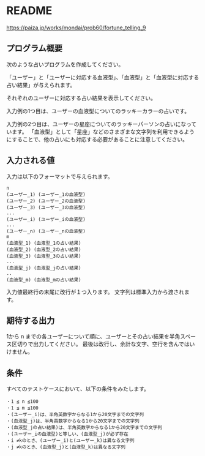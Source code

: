 # README
https://paiza.jp/works/mondai/prob60/fortune_telling_9

## プログラム概要
次のような占いプログラムを作成してください。

「ユーザー」と「ユーザーに対応する血液型」、「血液型」と「血液型に対応する占い結果」が与えられます。

それぞれのユーザーに対応する占い結果を表示してください。

入力例の1つ目は、ユーザーの血液型についてのラッキーカラーの占いです。

入力例の2つ目は、ユーザーの星座についてのラッキーパーソンの占いになっています。
「血液型」として「星座」などのさまざまな文字列を利用できるようにすることで、他の占いにも対応する必要があることに注意してください。

## 入力される値
入力は以下のフォーマットで与えられます。
```
n
(ユーザー_1) (ユーザー_1の血液型)
(ユーザー_2) (ユーザー_2の血液型)
(ユーザー_3) (ユーザー_3の血液型)
...
(ユーザー_i) (ユーザー_iの血液型)
...
(ユーザー_n) (ユーザー_nの血液型)
m
(血液型_1) (血液型_1の占い結果)
(血液型_2) (血液型_2の占い結果)
(血液型_3) (血液型_3の占い結果)
...
(血液型_j) (血液型_jの占い結果)
..
(血液型_m) (血液型_mの占い結果)
```

入力値最終行の末尾に改行が１つ入ります。
文字列は標準入力から渡されます。

## 期待する出力
1から n までの各ユーザーについて順に、ユーザーとその占い結果を半角スペース区切りで出力してください。
最後は改行し、余計な文字、空行を含んではいけません。

## 条件
すべてのテストケースにおいて、以下の条件をみたします。
```
・1 ≦ n ≦100
・1 ≦ m ≦100
・(ユーザー_i)は、半角英数字からなる1から20文字までの文字列
・(血液型_j)は、半角英数字からなる1から20文字までの文字列
・(血液型_jの占い結果)は、半角英数字からなる1から20文字までの文字列
・(ユーザー_iの血液型)と等しい、(血液型_j)が必ず存在
・i ≠kのとき、(ユーザー_i)と(ユーザー_k)は異なる文字列
・j ≠kのとき、(血液型_j)と(血液型_k)は異なる文字列
```